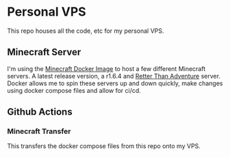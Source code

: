 # Personal VPS
This repo houses all the code, etc for my personal VPS. 

## Minecraft Server
I'm using the [Minecraft Docker Image](https://hub.docker.com/r/itzg/minecraft-server/) to host a few different Minecraft servers. A latest release version, a r1.6.4 and [Retter Than Adventure](https://www.betterthanadventure.net/) server. Docker allows me to spin these servers up and down quickly, make changes using docker compose files and allow for ci/cd. 

## Github Actions
### Minecraft Transfer
This transfers the docker compose files from this repo onto my VPS. 


